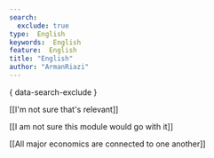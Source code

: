 ```yaml
---
search:
  exclude: true
type:  English
keywords:  English
feature:  English
title: "English"
author: "ArmanRiazi"
---
```

{ data-search-exclude }

[[I'm not sure that's relevant]]

 [[I am not sure this module would go with it]]

 [[All major economics are connected to one another]]
